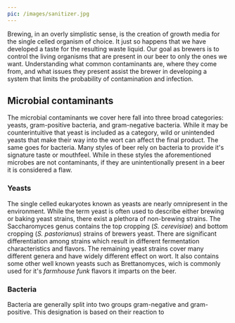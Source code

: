 ```yaml
---
pic: /images/sanitizer.jpg
---
```

Brewing, in an overly simplistic sense, is the creation of growth media for the single celled organism of choice.  It just so happens that we have developed a taste for the resulting waste liquid.  Our goal as brewers is to control the living organisms that are present in our beer to only the ones we want.  Understanding what common contaminants are, where they come from, and what issues they present assist the brewer in developing a system that limits the probability of contamination and infection.

## Microbial contaminants
The microbial contaminants we cover here fall into three broad categories: yeasts, gram-positive bacteria, and gram-negative bacteria.  While it may be counterintuitive that yeast is included as a category, wild or unintended yeasts that make their way into the wort can affect the final product.  The same goes for bacteria.  Many styles of beer rely on bacteria to provide it's signature taste or mouthfeel.  While in these styles the aforementioned microbes are not contaminants, if they are unintentionally present in a beer it is considered a flaw.  

### Yeasts
The single celled eukaryotes known as yeasts are nearly omnipresent in the environment.  While the term yeast is often used to describe either brewing or baking yeast strains, there exist a plethora of non-brewing strains.  The Saccharomyces genus contains the top cropping (*S. cerevisiae*) and bottom cropping (*S. pastorianus*) strains of brewers yeast.   There are significant differentiation among strains which result in different fermentation characteristics and flavors.  The remaining yeast strains cover many different genera and have widely different effect on wort.  It also contains some other well known yeasts such as Brettanomyces, wich is commonly used for it's *farmhouse funk* flavors it imparts on the beer.

### Bacteria
Bacteria are generally split into two groups gram-negative and gram-positive. This designation is based on their reaction to 